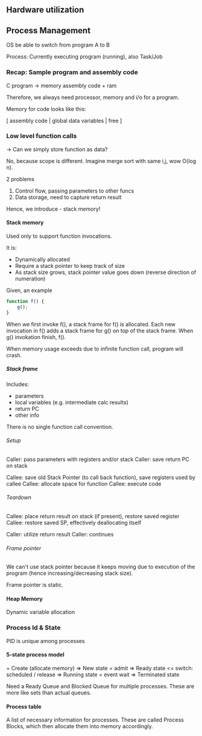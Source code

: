 ## Hardware utilization

## Process Management

OS be able to switch from program A to B

Process: Currently executing program (running), also Task/Job

### Recap: Sample program and assembly code

C program -> memory assembly code + ram

Therefore, we always need processor, memory and i/o for a program.

Memory for code looks like this:

[ assembly code | global data variables | free ]


### Low level function calls

-> Can we simply store function as data?

No, because scope is different. Imagine merge sort with same i,j, wow O(log n).

2 problems

1) Control flow, passing parameters to other funcs
1) Data storage, need to capture return result

Hence, we introduce - stack memory!

#### Stack memory

Used only to support function invocations.

It is:

- Dynamically allocated
- Require a stack pointer to keep track of size
- As stack size grows, stack pointer value goes down (reverse direction of numeration)

Given, an example

```js
function f() {
    g();
}
```

When we first invoke f(), a stack frame for f() is allocated.
Each new invocation in f() adds a stack frame for g() on top of the stack frame.
When g() invokation finish, f().

When memory usage exceeds due to infinite function call, program will crash.

##### Stack frame

Includes:

- parameters
- local variables (e.g. intermediate calc results)
- return PC
- other info

There is no single function call convention.

###### Setup

Caller: pass parameters with registers and/or stack
Caller: save return PC on stack

Callee: save old Stack Pointer (to call back function), save registers used by callee
Callee: allocate space for function
Callee: execute code

###### Teardown

Callee: place return result on stack (if present), restore saved register
Callee: restore saved SP, effectively deallocating itself

Caller: utilize return result
Caller: continues

###### Frame pointer

We can't use stack pointer because it keeps moving due to execution of the program (hence increasing/decreasing stack size).

Frame pointer is static.

#### Heap Memory

Dynamic variable allocation

### Process Id & State

PID is unique among processes

#### 5-state process model

= Create (allocate memory) => New state = admit => Ready state <= switch: scheduled / release => Running state = event wait => Terminated state

Need a Ready Queue and Blocked Queue for multiple processes. These are more like sets than actual queues.

#### Process table

A list of necessary information for processes.
These are called Process Blocks, which then allocate them into memory accordingly.
